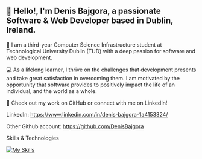 ## 👋 Hello!, I'm Denis Bajgora, a passionate Software & Web Developer based in Dublin, Ireland.

🏫 I am a third-year Computer Science Infrastructure student at Technological University Dublin (TUD) with a deep passion for software and web development. 

💻 As a lifelong learner, I thrive on the challenges that development presents and take great satisfaction in overcoming them. I am motivated by the opportunity that software provides to positively impact the life of an individual, and the world as a whole.

🧩 Check out my work on GitHub or connect with me on LinkedIn!

LinkedIn: https://www.linkedin.com/in/denis-bajgora-1a4153324/

Other Github account: https://github.com/DenisBajgora

Skills & Technologies

[![My Skills](https://skillicons.dev/icons?i=,html,css,js,php,c,java,mysql,figma,git,github)](https://skillicons.dev)
